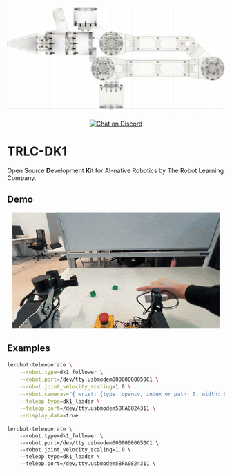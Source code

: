 
<p align="center">
    <img src="media/xray.jpg">
</p>
<p align="center">
    <a href="https://discord.gg/PTZ3CN5WkJ">
        <img src="https://img.shields.io/discord/1409155673572249672?logo=discord&logoColor=white"
            alt="Chat on Discord"></a>
</p>

# TRLC-DK1
Open Source **D**evelopment **K**it for AI-native Robotics by The Robot Learning Company.



## Demo
<p align="center">
    <img src="media/demo.gif">
</p>

## Examples
```bash
lerobot-teleoperate \
    --robot.type=dk1_follower \
    --robot.port=/dev/tty.usbmodem00000000050C1 \
    --robot.joint_velocity_scaling=1.0 \
    --robot.cameras="{ wrist: {type: opencv, index_or_path: 0, width: 640, height: 360, fps: 30}}" \
    --teleop.type=dk1_leader \
    --teleop.port=/dev/tty.usbmodem58FA0824311 \
    --display_data=true
```
```
lerobot-teleoperate \
    --robot.type=dk1_follower \
    --robot.port=/dev/tty.usbmodem00000000050C1 \
    --robot.joint_velocity_scaling=1.0 \
    --teleop.type=dk1_leader \
    --teleop.port=/dev/tty.usbmodem58FA0824311 \
```